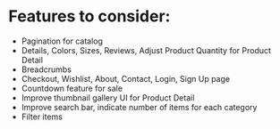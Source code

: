 # Features to consider:

- Pagination for catalog
- Details, Colors, Sizes, Reviews, Adjust Product Quantity for Product Detail
- Breadcrumbs
- Checkout, Wishlist, About, Contact, Login, Sign Up page
- Countdown feature for sale
- Improve thumbnail gallery UI for Product Detail
- Improve search bar, indicate number of items for each category
- Filter items

